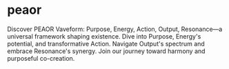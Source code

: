 # peaor
 Discover PEAOR Vaveform: Purpose, Energy, Action, Output, Resonance—a universal framework shaping existence. Dive into Purpose, Energy's potential, and transformative Action. Navigate Output's spectrum and embrace Resonance's synergy. Join our journey toward harmony and purposeful co-creation.
